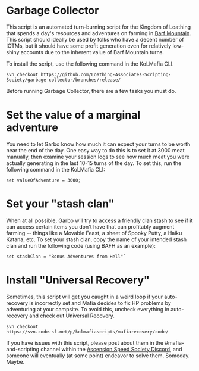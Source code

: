 # Garbage Collector

This script is an automated turn-burning script for the Kingdom of Loathing that spends a day's resources and adventures on farming in [Barf Mountain](https://kol.coldfront.net/thekolwiki/index.php/Barf_Mountain). This script should ideally be used by folks who have a decent number of IOTMs, but it should have some profit generation even for relatively low-shiny accounts due to the inherent value of Barf Mountain turns.

To install the script, use the following command in the KoLMafia CLI.

```
svn checkout https://github.com/Loathing-Associates-Scripting-Society/garbage-collector/branches/release/
```

Before running Garbage Collector, there are a few tasks you must do.

# Set the value of a marginal adventure

You need to let Garbo know how much it can expect your turns to be worth near the end of the day. One easy way to do this is to set it at 3000 meat manually, then examine your session logs to see how much meat you were actually generating in the last 10-15 turns of the day. To set this, run the following command in the KoLMafia CLI:

```
set valueOfAdventure = 3000;
```

# Set your "stash clan"

When at all possible, Garbo will try to access a friendly clan stash to see if it can access certain items you don't have that can profitably augment farming -- things like a Movable Feast, a sheet of Spooky Putty, a Haiku Katana, etc. To set your stash clan, copy the name of your intended stash clan and run the following code (using BAFH as an example):

```
set stashClan = "Bonus Adventures from Hell"`
```

# Install "Universal Recovery"

Sometimes, this script will get you caught in a weird loop if your auto-recovery is incorrectly set and Mafia decides to fix HP problems by adventuring at your campsite. To avoid this, uncheck everything in auto-recovery and check out Universal Recovery.

```
svn checkout https://svn.code.sf.net/p/kolmafiascripts/mafiarecovery/code/
```

If you have issues with this script, please post about them in the #mafia-and-scripting channel within the [Ascension Speed Society Discord](https://discord.gg/tbUCRT5), and someone will eventually (at some point) endeavor to solve them. Someday. Maybe.
